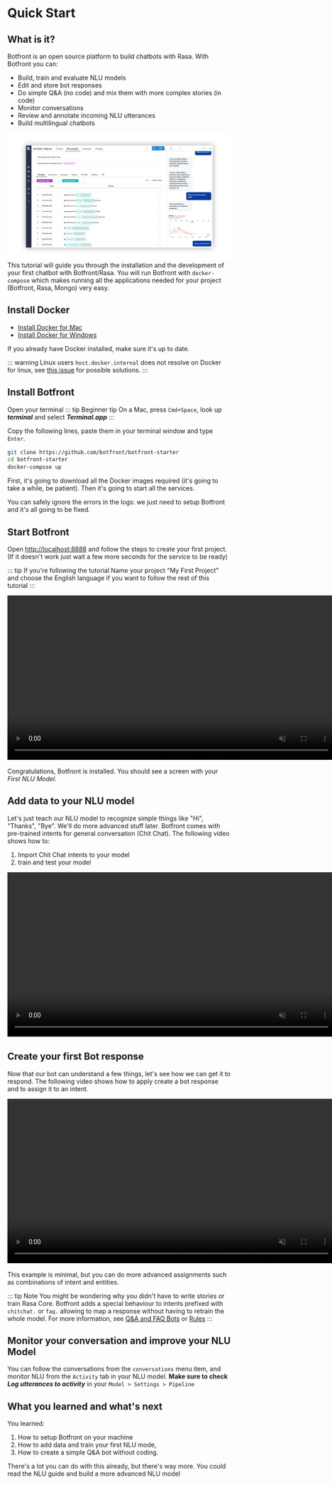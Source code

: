 # Quick Start

## What is it?

Botfront is an open source platform to build chatbots with Rasa. With Botfront you can:
- Build, train and evaluate NLU models
- Edit and store bot responses
- Do simple Q&A (no code) and mix them with more complex stories (in code)
- Monitor conversations
- Review and annotate incoming NLU utterances
- Build multilingual chatbots

 
![Botfront screenshot](../../images/botfront-screenshot-shadow.png)
This tutorial will guide you through the installation and the development of your first chatbot with Botfront/Rasa. You will run Botfront with `docker-compose` which makes running all the applications needed for your project (Botfront, Rasa, Mongo) very easy.

## Install Docker

- [Install Docker for Mac](https://hub.docker.com/editions/community/docker-ce-desktop-mac)
- [Install Docker for Windows](https://hub.docker.com/editions/community/docker-ce-desktop-windows) 

If you already have Docker installed, make sure it's up to date.

::: warning Linux users
`host.docker.internal` does not resolve on Docker for linux, see [this issue](https://github.com/docker/for-linux/issues/264) for possible solutions.
:::

## Install Botfront

Open your terminal 
::: tip Beginner tip
On a Mac, press `Cmd+Space`, look up **_terminal_** and select **_Terminal.app_**
:::

Copy the following lines, paste them in your terminal window and type `Enter`.

```bash
git clone https://github.com/botfront/botfront-starter
cd botfront-starter
docker-compose up
```

First, it's going to download all the Docker images required (it's going to take a while, be patient). Then it's going to start all the services. 

You can safely ignore the errors in the logs: we just need to setup Botfront and it's all going to be fixed. 

## Start Botfront

Open [http://localhost:8888](http://localhost:8888) and follow the steps to create your first project. (If it doesn't work just wait a few more seconds for the service to be ready)

::: tip If you're following the tutorial
Name your project "My First Project" and choose the English language if you want to follow the rest of this tutorial
:::

<video autoplay muted loop width="740" controls>
  <source src="../../videos/setup.mp4" type="video/mp4">
  Your browser does not support the video tag.
</video> 

Congratulations, Botfront is installed. You should see a screen with your _First NLU Model_.

## Add data to your NLU model

Let's just teach our NLU model to recognize simple things like "Hi", "Thanks", "Bye". We'll do more advanced stuff later.
Botfront comes with pre-trained intents for general conversation (Chit Chat). The following video shows how to:
1. Import Chit Chat intents to your model
2. train and test your model

<video autoplay muted loop width="740" controls>
  <source src="../../videos/nlu_quickstart.mp4" type="video/mp4">
  Your browser does not support the video tag.
</video> 


## Create your first Bot response

Now that our bot can understand a few things, let's see how we can get it to respond. The following video shows how to apply create a bot response and to assign it to an intent.

<video autoplay muted loop width="740" controls>
  <source src="../../videos/bot_responses_quickstart.mp4" type="video/mp4">
  Your browser does not support the video tag.
</video> 

This example is minimal, but you can do more advanced assignments such as combinations of intent and entities.

::: tip Note
You might be wondering why you didn't have to write stories or train Rasa Core. Botfront adds a special behaviour to intents prefixed with `chitchat.` or `faq.` allowing to map a response without having to retrain the whole model.
For more information, see [Q&A and FAQ Bots](/guide/bot-responses/#q-a-faq-bots) or [Rules](/guide/users/rules.html)
:::

## Monitor your conversation and improve your NLU Model

You can follow the conversations from the `conversations` menu item, and monitor NLU from the `Activity` tab in your NLU model. 
**Make sure to check _Log utterances to activity_** in your `Model > Settings > Pipeline`

## What you learned and what's next
You learned:

1. How to setup Botfront on your machine
2. How to add data and train your first NLU mode,
3. How to create a simple Q&A bot without coding.

There's a lot you can do with this already, but there's way more. You could read the NLU guide and build a more advanced NLU model